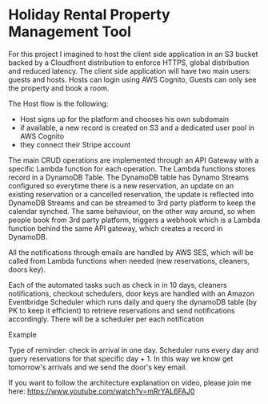 # Holiday Rental Property Management Tool

For this project I imagined to host the client side application in an S3 bucket backed by a Cloudfront distribution to enforce HTTPS, global distribution and reduced latency. The client side application will have two main users: guests and hosts. Hosts can login using AWS Cognito, Guests can only see the property and book a room.

The Host flow is the following:

- Host signs up for the platform and chooses his own subdomain
- if available, a new record is created on S3 and a dedicated user pool in AWS Cognito
- they connect their Stripe account

The main CRUD operations are implemented through an API Gateway with a specific Lambda function for each operation. The Lambda functions stores record in a DynamoDB Table. The DynamoDB table has Dynamo Streams configured so everytime there is a new reservation, an update on an existing reservation or a cancelled reservation, the update is reflected into DynamoDB Streams and can be streamed to 3rd party platform to keep the calendar synched. The same behaviour, on the other way around, so when people book from 3rd party platform, triggers a webhook which is a Lambda function behind the same API gateway, which creates a record in DynamoDB.

All the notifications through emails are handled by AWS SES, which will be called from Lambda functions when needed (new reservations, cleaners, doors key).

Each of the automated tasks such as check in in 10 days, cleaners notifications, checkout schedulers, door keys are handled with an Amazon Eventbridge Scheduler which runs daily and query the dynamoDB table (by PK to keep it efficient) to retrieve reservations and send notifications accordingly. There will be a scheduler per each notification

Example

Type of reminder: check in arrival in one day. Scheduler runs every day and query reservations for that specific day + 1. In this way we know get tomorrow's arrivals and we send the door's key email.

If you want to follow the architecture explanation on video, please join me here: https://www.youtube.com/watch?v=mRrYAL6FAJ0

